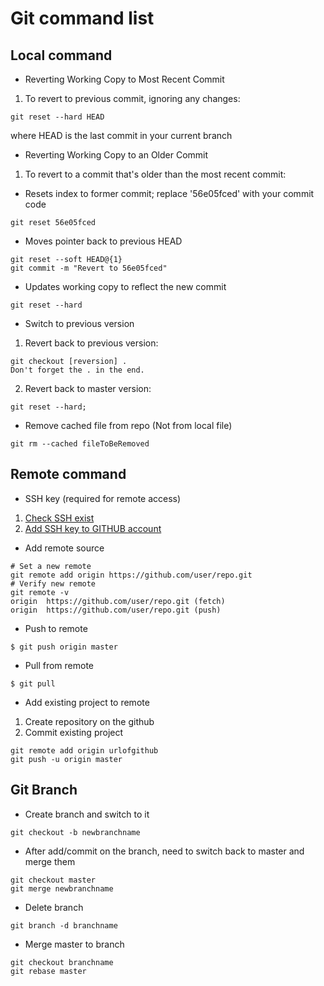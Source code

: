 
# Git command list

## Local command
* Reverting Working Copy to Most Recent Commit
1. To revert to previous commit, ignoring any changes:
```
git reset --hard HEAD
```
where HEAD is the last commit in your current branch

* Reverting Working Copy to an Older Commit
1. To revert to a commit that's older than the most recent commit:
* Resets index to former commit; replace '56e05fced' with your commit code
```
git reset 56e05fced 
```
* Moves pointer back to previous HEAD
```
git reset --soft HEAD@{1}
git commit -m "Revert to 56e05fced"
```
* Updates working copy to reflect the new commit
```
git reset --hard
```

* Switch to previous version
1. Revert back to previous version:
```
git checkout [reversion] .
Don't forget the . in the end.
```
2. Revert back to master version:
```
git reset --hard;
```

* Remove cached file from repo (Not from local file)
```
git rm --cached fileToBeRemoved
```	

## Remote command
* SSH key (required for remote access)
1. [Check SSH exist](https://help.github.com/articles/checking-for-existing-ssh-keys/)
2. [Add SSH key to GITHUB account](
https://help.github.com/articles/generating-a-new-ssh-key-and-adding-it-to-the-ssh-agent/#adding-your-ssh-key-to-the-ssh-agent)

* Add remote source
```
# Set a new remote
git remote add origin https://github.com/user/repo.git
# Verify new remote
git remote -v
origin  https://github.com/user/repo.git (fetch)
origin  https://github.com/user/repo.git (push)
```

* Push to remote 
```
$ git push origin master
```

* Pull from remote
```
$ git pull 
```
* Add existing project to remote
1. Create repository on the github
2. Commit existing project
```
git remote add origin urlofgithub
git push -u origin master
```

## Git Branch
* Create branch and switch to it
```
git checkout -b newbranchname
```
* After add/commit on the branch, need to switch back to master and merge them
```
git checkout master
git merge newbranchname
```
* Delete branch
```
git branch -d branchname
```
* Merge master to branch
```
git checkout branchname
git rebase master
```



